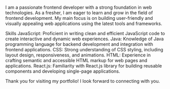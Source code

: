 
I am a passionate frontend developer with a strong foundation in web technologies. As a fresher, I am eager to learn and grow in the field of frontend development. My main focus is on building user-friendly and visually appealing web applications using the latest tools and frameworks.

Skills
JavaScript: Proficient in writing clean and efficient JavaScript code to create interactive and dynamic web experiences.
Java: Knowledge of Java programming language for backend development and integration with frontend applications.
CSS: Strong understanding of CSS styling, including layout design, responsiveness, and animations.
HTML: Experience in crafting semantic and accessible HTML markup for web pages and applications.
React.js: Familiarity with React.js library for building reusable components and developing single-page applications.

Thank you for visiting my portfolio! I look forward to connecting with you.
